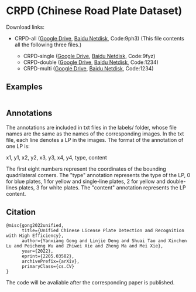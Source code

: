 # CRPD (Chinese Road Plate Dataset)

Download links:

- CRPD-all ([Google Drive](https://drive.google.com/file/d/1IVWwG2LcdwaaD5rJXL-VEQgI3xozoHR7/view), [Baidu Netdisk](https://pan.baidu.com/s/10k-XL1aIqrd3AOYyAKEadQ?pwd=9ph3), Code:9ph3) (This file contents all the following three files.)

  - CRPD-single ([Google Drive](https://drive.google.com/file/d/1IBBHlg4VXXYSzq6TJR5S-6i_hTyh-6dD/view?usp=sharing), [Baidu Netdisk](https://pan.baidu.com/s/1s0-GKFFBmKg57YMtNuUHYg?pwd=9fyz), Code:9fyz)
  - CRPD-double ([Google Drive](https://drive.google.com/file/d/14zZ8FG0dnjzAO84Rl4v76GuhYN22bY4C/view?usp=sharing), [Baidu Netdisk](https://pan.baidu.com/s/1O2TVQcUBEe8l-kze5iegNQ?qq-pf-to=pcqq.c2c), Code:1234)
  - CRPD-multi ([Google Drive](https://drive.google.com/file/d/1Ud1QB-y9kXCWf1J9pegpMUnW5wkPgvis/view?usp=sharing), [Baidu Netdisk](https://pan.baidu.com/s/1zbms6sLC0_rw45M1mmXIQg?qq-pf-to=pcqq.c2c), Code:1234)

## Examples

![]()

## Annotations

The annotations are included in txt files in the labels/ folder, whose file names are the same as the names of the corresponding images. In the txt file, each line denotes a LP in the images. The format of the annotation of one LP is:

x1, y1, x2, y2, x3, y3, x4, y4, type, content

The first eight numbers represent the coordinates of the bounding quadrilateral corners. The "type" annotation represents the type of the LP, 0 for blue plates, 1 for yellow and single-line plates, 2 for yellow and double-lines plates, 3 for white plates. The "content" annotation represents the LP content.

## Citation
    @misc{gong2022unified,
          title={Unified Chinese License Plate Detection and Recognition with High Efficiency}, 
          author={Yanxiang Gong and Linjie Deng and Shuai Tao and Xinchen Lu and Peicheng Wu and Zhiwei Xie and Zheng Ma and Mei Xie},
          year={2022},
          eprint={2205.03582},
          archivePrefix={arXiv},
          primaryClass={cs.CV}
    }


The code will be avaliable after the corresponding paper is published.
